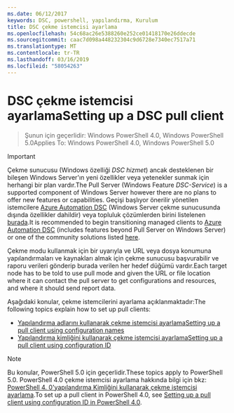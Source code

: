 ```yaml
---
ms.date: 06/12/2017
keywords: DSC, powershell, yapılandırma, Kurulum
title: DSC çekme istemcisi ayarlama
ms.openlocfilehash: 54c68ac26e5388260e252ce01418170e26ddecde
ms.sourcegitcommit: caac7d098a448232304c9d6728e7340ec7517a71
ms.translationtype: MT
ms.contentlocale: tr-TR
ms.lasthandoff: 03/16/2019
ms.locfileid: "58054263"
---
```

# <a name="setting-up-a-dsc-pull-client"></a><span data-ttu-id="3292f-103">DSC çekme istemcisi ayarlama</span><span class="sxs-lookup"><span data-stu-id="3292f-103">Setting up a DSC pull client</span></span>

> <span data-ttu-id="3292f-104">Şunun için geçerlidir: Windows PowerShell 4.0, Windows PowerShell 5.0</span><span class="sxs-lookup"><span data-stu-id="3292f-104">Applies To: Windows PowerShell 4.0, Windows PowerShell 5.0</span></span>

> [!IMPORTANT]
> <span data-ttu-id="3292f-105">Çekme sunucusu (Windows özelliği *DSC hizmet*) ancak desteklenen bir bileşen Windows Server'ın yeni özellikler veya yetenekler sunmak için herhangi bir plan vardır.</span><span class="sxs-lookup"><span data-stu-id="3292f-105">The Pull Server (Windows Feature *DSC-Service*) is a supported component of Windows Server however there are no plans to offer new features or capabilities.</span></span> <span data-ttu-id="3292f-106">Geçişi başlıyor önerilir yönetilen istemcilere [Azure Automation DSC](/azure/automation/automation-dsc-getting-started) (Windows Server çekme sunucusunda dışında özellikler dahildir) veya topluluk çözümlerden birini listelenen [burada](pullserver.md#community-solutions-for-pull-service).</span><span class="sxs-lookup"><span data-stu-id="3292f-106">It is recommended to begin transitioning managed clients to [Azure Automation DSC](/azure/automation/automation-dsc-getting-started) (includes features beyond Pull Server on Windows Server) or one of the community solutions listed [here](pullserver.md#community-solutions-for-pull-service).</span></span>

<span data-ttu-id="3292f-107">Çekme modu kullanmak için bir uyarıyla ve URL veya dosya konumuna yapılandırmaları ve kaynakları almak için çekme sunucusu başvurabilir ve raporu verileri gönderip burada verilen her hedef düğümü vardır.</span><span class="sxs-lookup"><span data-stu-id="3292f-107">Each target node has to be told to use pull mode and given the URL or file location where it can contact the pull server to get configurations and resources, and where it should send report data.</span></span>

<span data-ttu-id="3292f-108">Aşağıdaki konular, çekme istemcilerini ayarlama açıklanmaktadır:</span><span class="sxs-lookup"><span data-stu-id="3292f-108">The following topics explain how to set up pull clients:</span></span>

* [<span data-ttu-id="3292f-109">Yapılandırma adlarını kullanarak çekme istemcisi ayarlama</span><span class="sxs-lookup"><span data-stu-id="3292f-109">Setting up a pull client using configuration names</span></span>](pullClientConfigNames.md)
* [<span data-ttu-id="3292f-110">Yapılandırma kimliğini kullanarak çekme istemcisi ayarlama</span><span class="sxs-lookup"><span data-stu-id="3292f-110">Setting up a pull client using configuration ID</span></span>](pullClientConfigID.md)

> [!NOTE]
> <span data-ttu-id="3292f-111">Bu konular, PowerShell 5.0 için geçerlidir.</span><span class="sxs-lookup"><span data-stu-id="3292f-111">These topics apply to PowerShell 5.0.</span></span> <span data-ttu-id="3292f-112">PowerShell 4.0 çekme istemcisi ayarlama hakkında bilgi için bkz: [PowerShell 4. 0'yapılandırma Kimliğini kullanarak çekme istemcisi ayarlama](pullClientConfigID4.md).</span><span class="sxs-lookup"><span data-stu-id="3292f-112">To set up a pull client in PowerShell 4.0, see [Setting up a pull client using configuration ID in PowerShell 4.0](pullClientConfigID4.md).</span></span>